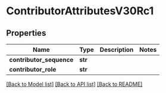 # ContributorAttributesV30Rc1

## Properties
Name | Type | Description | Notes
------------ | ------------- | ------------- | -------------
**contributor_sequence** | **str** |  | 
**contributor_role** | **str** |  | 

[[Back to Model list]](../README.md#documentation-for-models) [[Back to API list]](../README.md#documentation-for-api-endpoints) [[Back to README]](../README.md)

